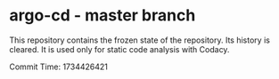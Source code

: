 # argo-cd - master branch

This repository contains the frozen state of the repository.
Its history is cleared. It is used only for static code
analysis with Codacy.

Commit Time: 1734426421